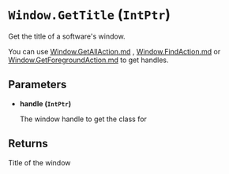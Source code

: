 # `Window.GetTitle` (`IntPtr`)


Get the title of a software's window.

You can use [Window.GetAllAction.md](Window.GetAllAction.md) , [Window.FindAction.md](Window.FindAction.md) or [Window.GetForegroundAction.md](Window.GetForegroundAction.md) to get handles.


## Parameters

* **handle (`IntPtr`)** 

	The window handle to get the class for

## Returns

Title of the window
